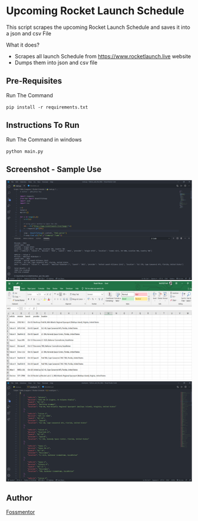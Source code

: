 # Upcoming Rocket Launch Schedule

This script scrapes the upcoming Rocket Launch Schedule and saves it into a json and csv File

What it does?
* Scrapes all launch Schedule from https://www.rocketlaunch.live website
* Dumps them into json and csv file 


## Pre-Requisites

Run The Command 

`pip install -r requirements.txt`

## Instructions To Run

Run The Command in windows

`python main.py`

## Screenshot - Sample Use

![Screenshot-1](Screenshot-1.png)
![Screenshot-2](Screenshot-3.png)
![Screenshot-3](Screenshot-2.png)


## Author
[Fossmentor](https://github.com/fossmentorOfficial)
